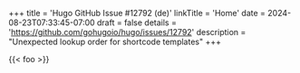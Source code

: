 +++
title = 'Hugo GitHub Issue #12792 (de)'
linkTitle = 'Home'
date = 2024-08-23T07:33:45-07:00
draft = false
details = 'https://github.com/gohugoio/hugo/issues/12792'
description = "Unexpected lookup order for shortcode templates"
+++

{{< foo >}}
